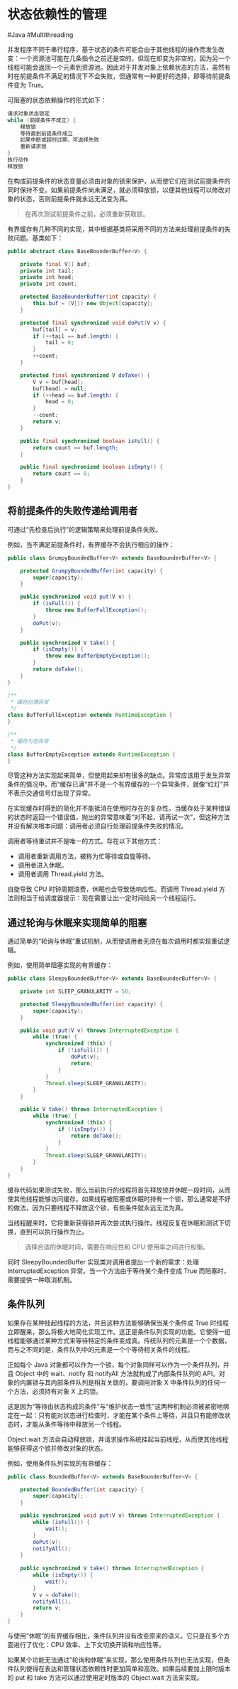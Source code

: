# 状态依赖性的管理
#Java #Multithreading 

并发程序不同于串行程序，基于状态的条件可能会由于其他线程的操作而发生改变：一个资源池可能在几条指令之前还是空的，但现在却变为非空的，因为另一个线程可能会返回一个元素到资源池。因此对于并发对象上依赖状态的方法，虽然有时在前提条件不满足的情况下不会失败，但通常有一种更好的选择，即等待前提条件变为 True。

可阻塞的状态依赖操作的形式如下：

```java
请求对象状态锁定
while (前提条件不成立) {
    释放锁
    等待直到前提条件成立
    如果中断或超时过期，可选择失败
    重新请求锁
}
执行动作
释放锁
```

在构成前提条件的状态变量必须由对象的锁来保护，从而使它们在测试前提条件的同时保持不变。如果前提条件尚未满足，就必须释放锁，以便其他线程可以修改对象的状态，否则前提条件就永远无法变为真。

> 在再次测试前提条件之前，必须重新获取锁。

有界缓存有几种不同的实现，其中根据基类将采用不同的方法来处理前提条件的失败问题。基类如下：

```java
public abstract class BaseBounderBuffer<V> {

    private final V[] buf;
    private int tail;
    private int head;
    private int count;

    protected BaseBounderBuffer(int capacity) {
        this.buf = (V[]) new Object[capacity];
    }

    protected final synchronized void doPut(V v) {
        buf[tail] = v;
        if (++tail == buf.length) {
            tail = 0;
        }
        ++count;
    }

    protected final synchronized V doTake() {
        V v = buf[head];
        buf[head] = null;
        if (++head == buf.length) {
            head = 0;
        }
        --count;
        return v;
    }

    public final synchronized boolean isFull() {
        return count == buf.length;
    }

    public final synchronized boolean isEmpty() {
        return count == 0;
    }
}
```

## 将前提条件的失败传递给调用者

可通过“先检查后执行”的逻辑策略来处理前提条件失败。

例如，当不满足前提条件时，有界缓存不会执行相应的操作：

```java
public class GrumpyBoundedBuffer<V> extends BaseBounderBuffer<V> {

    protected GrumpyBoundedBuffer(int capacity) {
        super(capacity);
    }

    public synchronized void put(V v) {
        if (isFull()) {
            throw new BufferFullException();
        }
        doPut(v);
    }

    public synchronized V take() {
        if (isEmpty()) {
            throw new BufferEmptyException();
        }
        return doTake();
    }
}

/**
 * 缓存已满异常
 */
class BufferFullException extends RuntimeException {
}

/**
 * 缓存为空异常
 */
class BufferEmptyException extends RuntimeException {
}
```

尽管这种方法实现起来简单，但使用起来却有很多的缺点。异常应该用于发生异常条件的情况中。而“缓存已满”并不是一个有界缓存的一个异常条件，就像“红灯”并不表示交通信号灯出现了异常。

在实现缓存时得到的简化并不能抵消在使用时存在的复杂性。当缓存处于某种错误的状态时返回一个错误值，抛出的异常意味着“对不起，请再试一次”，但这种方法并没有解决根本问题：调用者必须自行处理前提条件失败的情况。

调用者等待重试并不是唯一的方式。存在以下其他方式：

+ 调用者重新调用方法，被称为忙等待或自旋等待。
+ 调用者进入休眠。
+ 调用者调用 Thread.yield 方法。

自旋导致 CPU 时钟周期浪费，休眠也会导致低响应性。而调用 Thread.yield 方法则相当于给调度器提示：现在需要让出一定时间给另一个线程运行。

## 通过轮询与休眠来实现简单的阻塞

通过简单的“轮询与休眠”重试机制，从而使调用者无须在每次调用时都实现重试逻辑。

例如，使用简单阻塞实现的有界缓存：

```java
public class SleepyBoundedBuffer<V> extends BaseBounderBuffer<V> {

    private int SLEEP_GRANULARITY = 50;

    protected SleepyBoundedBuffer(int capacity) {
        super(capacity);
    }

    public void put(V v) throws InterruptedException {
        while (true) {
            synchronized (this) {
                if (!isFull()) {
                    doPut(v);
                    return;
                }
            }
            Thread.sleep(SLEEP_GRANULARITY);
        }
    }

    public V take() throws InterruptedException {
        while (true) {
            synchronized (this) {
                if (!isEmpty()) {
                    return doTake();
                }
            }
            Thread.sleep(SLEEP_GRANULARITY);
        }
    }
}
```

缓存代码如果测试失败，那么当前执行的线程将首先释放锁并休眠一段时间，从而使其他线程能够访问缓存。如果线程被阻塞或休眠时持有一个锁，那么通常是不好的做法，因为只要线程不释放这个锁，有些条件就永远无法为真。

当线程醒来时，它将重新获得锁并再次尝试执行操作。线程反复在休眠和测试下切换，直到可以执行操作为止。

> 选择合适的休眠时间，需要在响应性和 CPU 使用率之间进行权衡。

同时 SleepyBoundedBuffer 实现类对调用者提出一个新的需求：处理 InterruptedException 异常。当一个方法由于等待某个条件变成 True 而阻塞时，需要提供一种取消机制。

## 条件队列

如果存在某种挂起线程的方法，并且这种方法能够确保当某个条件成 True 时线程立即醒来，那么将极大地简化实现工作。这正是条件队列实现的功能。它使得一组线程能够通过某种方式来等待特定的条件变成真。传统队列的元素是一个个数据，而与之不同的是，条件队列中的元素是一个个等待相关条件的线程。

正如每个 Java 对象都可以作为一个锁，每个对象同样可以作为一个条件队列，并且 Object 中的 wait、notify 和 notifyAll 方法就构成了内部条件队列的 API。对象的内置锁与其内部条件队列是相互关联的，要调用对象 X 中条件队列的任何一个方法，必须持有对象 X 上的锁。

这是因为“等待由状态构成的条件”与“维护状态一致性”这两种机制必须被紧密地绑定在一起：只有能对状态进行检查时，才能在某个条件上等待，并且只有能修改状态时，才能从条件等待中释放另一个线程。

Object.wait 方法会自动释放锁，并请求操作系统挂起当前线程，从而使其他线程能够获得这个锁并修改对象的状态。

例如，使用条件队列实现的有界缓存：

```java
public class BoundedBuffer<V> extends BaseBounderBuffer<V> {

    protected BoundedBuffer(int capacity) {
        super(capacity);
    }

    public synchronized void put(V v) throws InterruptedException {
        while (isFull()) {
            wait();
        }
        doPut(v);
        notifyAll();
    }
    
    public synchronized V take() throws InterruptedException {
        while (isEmpty()) {
            wait();
        }
        V v = doTake();
        notifyAll();
        return v;
    }
}
```

与使用“休眠”的有界缓存相比，条件队列并没有改变原来的语义。它只是在多个方面进行了优化：CPU 效率、上下文切换开销和响应性等。

如果某个功能无法通过“轮询和休眠”来实现，那么使用条件队列也无法实现，但条件队列使得在表达和管理状态依赖性时更加简单和高效。如果后续要加上限时版本的 put 和 take 方法可以通过使用定时版本的 Object.wait 方法来实现。

